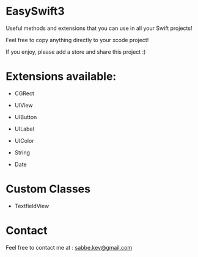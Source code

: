 # EasySwift3

Useful methods and extensions that you can use in all your Swift projects!

Feel free to copy anything directly to your xcode project!

If you enjoy, please add a store and share this project :)

# Extensions available:

- CGRect

- UIView

- UIButton

- UILabel

- UIColor

- String

- Date

# Custom Classes

- TextfieldView

# Contact

Feel free to contact me at : sabbe.kev@gmail.com

